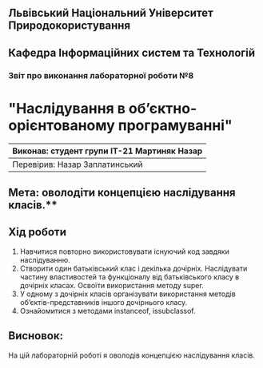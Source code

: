 ## Львівський Національний Університет Природокористування
## Кафедра Інформаційних систем та Технологій

### Звіт про виконання лабораторної роботи №8
# "Наслідування в об’єктно-орієнтованому програмуванні"

| Виконав: студент групи ІТ-21  Мартиняк Назар    |
|----------------------------------------------|
| Перевірив: Назар Заплатинський               |




## Мета: оволодіти концепцією наслідування класів.**


## Хід роботи
1. Навчитися повторно використовувати існуючий код завдяки
наслідуванню.
2. Створити один батьківський клас і декілька дочірніх. Наслідувати
частину властивостей та функціоналу від батьківського класу в дочірніх
класах. Освоїти використання методу super.
3. У одному з дочірніх класів організувати використання методів
об’єктів-представників іншого дочірнього класу.
4. Ознайомитися з методами instanceof, issubclassof.

## Висновок:

На цій лабораторній роботі я оволодів концепцією наслідування класів.